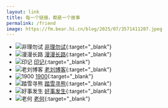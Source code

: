 ```yaml
---
layout: link
title: 每一个链接，都是一个故事
permalink: /friend
image: https://fm.bear.hi.cn/blog/2025/07/3571411207.jpeg
---
```


* ![非理勿试](https://gravatar.loli.net/avatar/f8a24e0c241bbc8a305930448f727397 "非理勿试")  [非理勿试](https://www.ntiy.com/?from=5geng.com "非理勿试"){:target="_blank"}
* ![漫漫长路](https://gravatar.loli.net/avatar/266f4e43085a64e60fa241d350037a05 "漫漫长路")  [漫漫长路](https://6.mr/?from=5geng.com "漫漫长路"){:target="_blank"}
* ![印记](https://gravatar.loli.net/avatar/e0c9b701821e8219b15b261a7edd48859c86406a50563758d7e16440d1581c27 "印记")  [印记](https://yinji.org/?from=5geng.com "印记"){:target="_blank"}
* ![老刘博客](https://gravatar.loli.net/avatar/4b0d33a08ac73dc07a5293f14232ca53 "老刘博客")  [老刘博客](https://iliu.org/?from=5geng.com "老刘博客"){:target="_blank"}
* ![1900](https://gravatar.loli.net/avatar/cc38267b10cc25dfc62209f8ca34589e "1900")  [1900](https://1900.live/?from=5geng.com "1900"){:target="_blank"}
* ![踏雪寻熊](https://gravatar.loli.net/avatar/18bc5644bf77f31185d9c765d2cf7e7ad6be78081f43231ab979a346f18c3497 "踏雪寻熊")  [踏雪寻熊](https://bear1983.com/?from=5geng.com "踏雪寻熊"){:target="_blank"}
* ![好事发生](https://avatars.githubusercontent.com/u/82444480?u=eb06b2db875f341a09496b06a61ae1be40a4779d "好事发生")  [好事发生](https://hahaha.net/?from=5geng.com "好事发生"){:target="_blank"}
* ![老何](https://gravatar.loli.net/avatar/d07ff632a5fa1256a69d92e1f9e38ce8 "老何")  [老何](https://www.mrhe.net/?from=5geng.com "老何"){:target="_blank"}